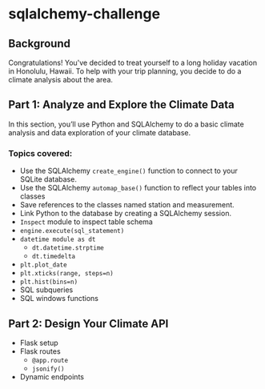 # sqlalchemy-challenge
## Background
Congratulations! You've decided to treat yourself to a long holiday vacation in Honolulu, Hawaii. To help with your trip planning, you decide to do a climate analysis about the area.
## Part 1: Analyze and Explore the Climate Data
In this section, you’ll use Python and SQLAlchemy to do a basic climate analysis and data exploration of your climate database.
### Topics covered:
- Use the SQLAlchemy `create_engine()` function to connect to your SQLite database.
- Use the SQLAlchemy `automap_base()` function to reflect your tables into classes
- Save references to the classes named station and measurement.
- Link Python to the database by creating a SQLAlchemy session.
- `Inspect` module to inspect table schema
- `engine.execute(sql_statement)`
- `datetime module as dt`
    - `dt.datetime.strptime`
    - `dt.timedelta`
- `plt.plot_date`
- `plt.xticks(range, steps=n)`
- `plt.hist(bins=n)`
- SQL subqueries
- SQL windows functions
## Part 2: Design Your Climate API
- Flask setup
- Flask routes
    - `@app.route`
    - `jsonify()`
- Dynamic endpoints
